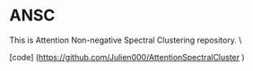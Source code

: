 # ANSC
This is  Attention Non-negative Spectral Clustering repository. \


[code] (https://github.com/Julien000/AttentionSpectralCluster )
